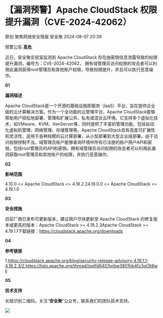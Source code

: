 #  【漏洞预警】Apache CloudStack 权限提升漏洞（CVE-2024-42062）   
原创 聚焦网络安全情报  安全聚   2024-08-07 20:39  
  
预警公告 **高危**  
  
近日，安全聚实验室监测到 Apache CloudStack 存在由密钥信息泄露导致的权限提升漏洞，编号为：CVE-2024-42062， 拥有域管理员访问权限的攻击者可以利用此漏洞获得root管理员和其他账户权限，导致权限提升，并且可以执行恶意操作。  
  
  
**01**  
  
**漏洞描述**  
  
  
Apache CloudStack是一个开源的基础设施即服务（IaaS）平台，旨在提供企业级的云计算解决方案。作为一个全功能的云管理平台，Apache CloudStack能够帮助用户轻松地部署、管理和扩展公共、私有或混合云环境。它支持多个虚拟化技术，如VMware、KVM、XenServer等，同时提供了丰富的管理功能，包括自动化虚拟机管理、网络管理、存储管理等。Apache CloudStack具有高度可扩展性和灵活性，适用于各种规模的云计算部署，从小型部署到大型企业级部署。由于访问权限控制不当，域管理员账户能够查询环境中所有已注册的账户用户API和密钥，包括root管理员的API和密钥。拥有域管理员访问权限的攻击者可以利用此漏洞获取root管理员和其他账户的权限，并执行恶意操作。  
  
**02**  
  
**影响范围**  
  
4.10.0 <= Apache CloudStack <= 4.18.2.24.19.0.0 <= Apache CloudStack <= 4.19.1.0  
  
**03**  
  
**安全措施**  
  
  
目前厂商已发布可更新版本，建议用户尽快更新至 Apache CloudStack 的修复版本或更高的版本：Apache CloudStack >= 4.18.2.3Apache CloudStack >= 4.19.1.1下载链接：https://cloudstack.apache.org/downloads  
  
**04**  
  
**参考链接**  
  
  
1.https://cloudstack.apache.org/blog/security-release-advisory-4.19.1.1-4.18.2.3/2.https://lists.apache.org/thread/lxqtfd6407prbw3801hb4fz3ot3t8wlj  
  
**05**  
  
**技术支持**  
  
  
长按识别二维码，关注“**安全聚**”公众号，联系我们的团队技术支持。  
  
![](https://mmbiz.qpic.cn/sz_mmbiz_jpg/Icw1mW4eH3f0EPFicEDoJgTxOg248sjyFribLQXHTQsQCnIpRGg4OgIoF6MxfibpiaOK7aZXgNejnNKMlWSg9pecaw/640?wx_fmt=jpeg&from=appmsg "")  
  
  
  
  
  
